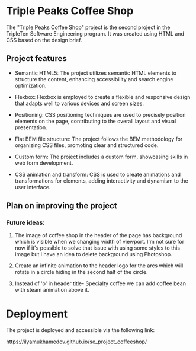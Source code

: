 # Triple Peaks Coffee Shop

The "Triple Peaks Coffee Shop" project is the second project in the TripleTen Software Engineering program. It was created using HTML and CSS based on the design brief.

## Project features

- Semantic HTML5: The project utilizes semantic HTML elements to structure the content, enhancing accessibility and search engine optimization.
  
- Flexbox: Flexbox is employed to create a flexible and responsive design that adapts well to various devices and screen sizes.
  
- Positioning: CSS positioning techniques are used to precisely position elements on the page, contributing to the overall layout and visual presentation.
  
- Flat BEM file structure: The project follows the BEM methodology for organizing CSS files, promoting clear and structured code.
  
- Custom form: The project includes a custom form, showcasing skills in web form development.
  
- CSS animation and transform: CSS is used to create animations and transformations for elements, adding interactivity and dynamism to the user interface.

## Plan on improving the project

### Future ideas:

1. The image of coffee shop in the header of the page has background which is visible when we changing width of viewport. I'm not sure for now if it's possible to solve that issue with using some styles to this image but i have an idea to delete background using Photoshop.
   
2. Create an infinite animation to the header logo for the arcs which will rotate in a circle hiding in the second half of the circle.
   
3. Instead of 'o' in header title- Specialty coffee we can add coffee bean with steam animation above it.

# Deployment

The project is deployed and accessible via the following link:

https://ilyamukhamedov.github.io/se_project_coffeeshop/
